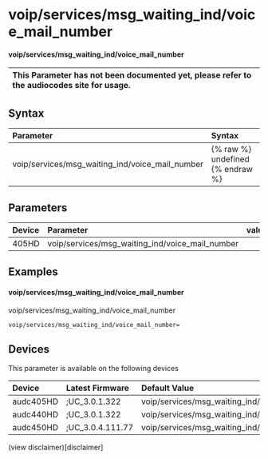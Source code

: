 ﻿---
description: voip/services/msg_waiting_ind/voice_mail_number
search: false
---

# voip/services/msg_waiting_ind/voice_mail_number

#### voip/services/msg_waiting_ind/voice_mail_number


| This Parameter has not been documented yet, please refer to the audiocodes site for usage.  |
| :--- |

## Syntax
| Parameter | Syntax |
| :--- | :--- |
|voip/services/msg_waiting_ind/voice_mail_number | {% raw %} undefined {% endraw %} |

## Parameters
|Device|Parameter|value|Description|
|:---|:---|:---|:---|
| 405HD | voip/services/msg_waiting_ind/voice_mail_number |  |  |

## Examples
#### voip/services/msg_waiting_ind/voice_mail_number

voip/services/msg_waiting_ind/voice_mail_number

```
voip/services/msg_waiting_ind/voice_mail_number=
```

## Devices
This parameter is available on the following devices

| Device | Latest Firmware | Default Value |
|:---|:---|:---|
| audc405HD | ;UC_3.0.1.322 | voip/services/msg_waiting_ind/voice_mail_number= 
| audc440HD | ;UC_3.0.1.322 | voip/services/msg_waiting_ind/voice_mail_number= 
| audc450HD | ;UC_3.0.4.111.77 | voip/services/msg_waiting_ind/voice_mail_number= 

(view disclaimer)[disclaimer]
